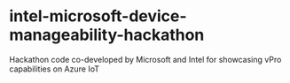 # intel-microsoft-device-manageability-hackathon
Hackathon code co-developed by Microsoft and Intel for showcasing vPro capabilities on Azure IoT
